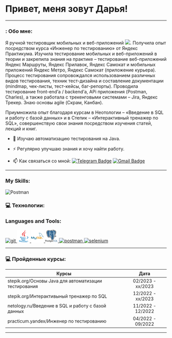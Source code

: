 
# Привет, меня зовут Дарья!

---

### : Обо мне:

Я ручной тестировщик мобильных и веб-приложений <img src="https://media.giphy.com/media/WUlplcMpOCEmTGBtBW/giphy.gif" width="30px">. Получила опыт посредством курса «Инженер по тестированию» от Яндекс Практикума. Изучила тестирование мобильных и веб-приложений в теории и закрепила знания на практике – тестирование веб-приложений Яндекс Маршруты, Яндекс Прилавок, Яндекс Самокат и мобильных приложений Яндекс Метро, Яндекс Самокат (приложение курьера). Процесс тестирования сопровождался использованием различных видов тестирования, техник тест-дизайна и составление документации (mindmap, чек-листы, тест-кейсы, баг-репорты). Проводила тестирование front-end’а / backend’а, APi приложения (Postman, Charles), а также работала с трекенговыми системами – Jira, Яндекс Трекер. Знаю основы agile (Скрам, Канбан).

Приумножила опыт благодаря курсам в Неотологии – «Введение в SQL и работу с базой данных» и в Степик – «Интерактивный тренажер по SQL», совершенствую свои знания посредством изучения статей, лекций и книг. 


- :telescope: Изучаю автоматизацию тестирования на Java. 

- :zap: Регулярно улучшаю знания и хочу найти работу.

- :mailbox: Как связаться со мной: [![Telegram Badge](https://img.shields.io/badge/-mezentsevadaria-blue?style=flat&logo=Telegram&logoColor=white)](https://t.me/daria_mezentseva) [![Gmail Badge](https://img.shields.io/badge/-Gmail-red?style=flat&logo=Gmail&logoColor=white)](mailto:mezentseva.daria96@gmail.com)

---
### My Skills:
![Postman](https://img.shields.io/badge/-Postman-<COLOR>?style=for-the-badge&logo=Postman)


### 💻 Технологии:

<h3 align="left">Languages and Tools:</h3>
<a href="https://git-scm.com/" target="_blank" rel="noreferrer"> <img src="https://www.vectorlogo.zone/logos/git-scm/git-scm-icon.svg" alt="git" width="40" height="40"/> 
</a> 
<a href="https://www.java.com" target="_blank" rel="noreferrer"> <img src="https://raw.githubusercontent.com/devicons/devicon/master/icons/java/java-original.svg" alt="java" width="40" height="40"/> 
</a> 
<a href="https://www.mysql.com/" target="_blank" rel="noreferrer"> <img src="https://raw.githubusercontent.com/devicons/devicon/master/icons/mysql/mysql-original-wordmark.svg" alt="mysql" width="40" height="40"/> 
</a> 
<a href="https://www.postgresql.org" target="_blank" rel="noreferrer"> <img src="https://raw.githubusercontent.com/devicons/devicon/master/icons/postgresql/postgresql-original-wordmark.svg" alt="postgresql" width="40" height="40"/> 
</a> 
<a href="https://postman.com" target="_blank" rel="noreferrer"> <img src="https://www.vectorlogo.zone/logos/getpostman/getpostman-icon.svg" alt="postman" width="40" height="40"/> 
</a> 
<a href="https://www.selenium.dev" target="_blank" rel="noreferrer"> <img src="https://raw.githubusercontent.com/detain/svg-logos/780f25886640cef088af994181646db2f6b1a3f8/svg/selenium-logo.svg" alt="selenium" width="40" height="40"/> 
</a> 
</p>

---

### 💻 Пройденные курсы:

| Курсы                                                           | Дата              |
| ----------------------------------------------------------------| :---------------: |
| stepik.org/Основы Java для автоматизации тестирования           | 02/2023 - xx/2023 |
| stepik.org/Интерактивыный тренажер по SQL                       | 12/2022 - xx/2023 |
| netology.ru/Введение в SQL и работу с базой данных              | 11/2022 - 12/2022 |                
| practicum.yandex/Инженер по тестированию                        | 04/2022 - 09/2022 |

---
